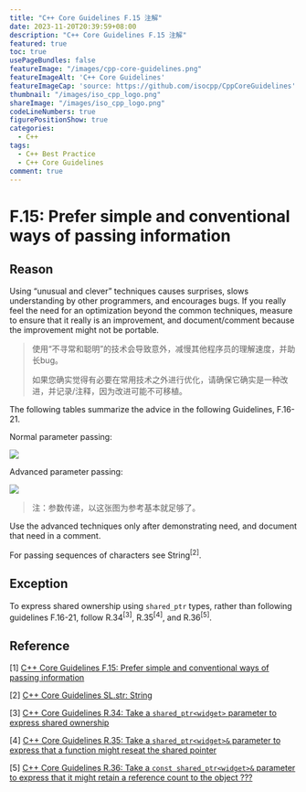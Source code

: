 ```yaml
---
title: "C++ Core Guidelines F.15 注解"
date: 2023-11-20T20:39:59+08:00
description: "C++ Core Guidelines F.15 注解"
featured: true
toc: true
usePageBundles: false
featureImage: "/images/cpp-core-guidelines.png"
featureImageAlt: 'C++ Core Guidelines'
featureImageCap: 'source: https://github.com/isocpp/CppCoreGuidelines'
thumbnail: "/images/iso_cpp_logo.png"
shareImage: "/images/iso_cpp_logo.png"
codeLineNumbers: true
figurePositionShow: true
categories:
  - C++
tags:
  - C++ Best Practice
  - C++ Core Guidelines
comment: true
---
```


# F.15: Prefer simple and conventional ways of passing information

## Reason

Using “unusual and clever” techniques causes surprises, slows understanding by other programmers, and encourages bugs. If you really feel the need for an optimization beyond the common techniques, measure to ensure that it really is an improvement, and document/comment because the improvement might not be portable.

>使用“不寻常和聪明”的技术会导致意外，减慢其他程序员的理解速度，并助长bug。
>
>如果您确实觉得有必要在常用技术之外进行优化，请确保它确实是一种改进，并记录/注释，因为改进可能不可移植。

The following tables summarize the advice in the following Guidelines, F.16-21.

Normal parameter passing:

![](/images/param-passing-normal.png)

Advanced parameter passing:

![](/images/param-passing-advanced.png)

> 注：参数传递，以这张图为参考基本就足够了。

Use the advanced techniques only after demonstrating need, and document that need in a comment.

For passing sequences of characters see String<sup>[2]</sup>.

## Exception

To express shared ownership using `shared_ptr` types, rather than following guidelines F.16-21, follow R.34<sup>[3]</sup>, R.35<sup>[4]</sup>, and R.36<sup>[5]</sup>.

## Reference

[1] [C++ Core Guidelines F.15: Prefer simple and conventional ways of passing information](https://isocpp.github.io/CppCoreGuidelines/CppCoreGuidelines#f15-prefer-simple-and-conventional-ways-of-passing-information)

[2] [C++ Core Guidelines SL.str: String](https://isocpp.github.io/CppCoreGuidelines/CppCoreGuidelines#slstr-string)

[3] [C++ Core Guidelines R.34: Take a `shared_ptr<widget>` parameter to express shared ownership](https://isocpp.github.io/CppCoreGuidelines/CppCoreGuidelines#Rr-sharedptrparam-owner)

[4] [C++ Core Guidelines R.35: Take a `shared_ptr<widget>&` parameter to express that a function might reseat the shared pointer](https://isocpp.github.io/CppCoreGuidelines/CppCoreGuidelines#Rr-sharedptrparam)

[5] [C++ Core Guidelines R.36: Take a `const shared_ptr<widget>&` parameter to express that it might retain a reference count to the object ???](https://isocpp.github.io/CppCoreGuidelines/CppCoreGuidelines#Rr-sharedptrparam-const)

